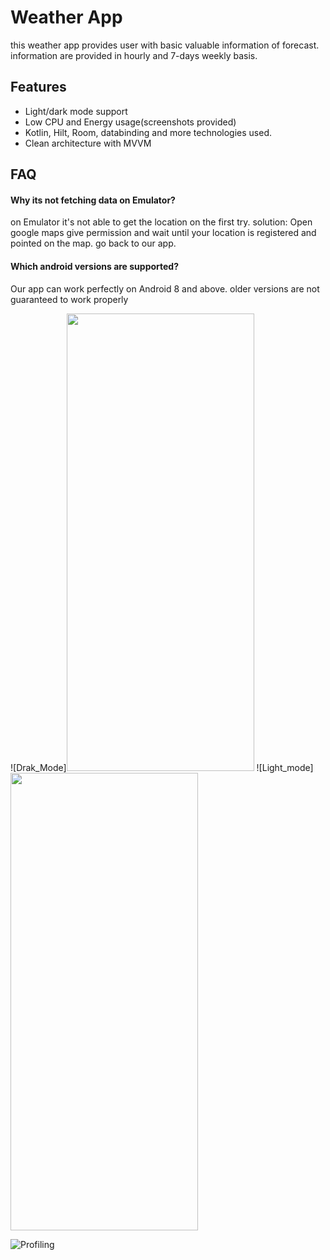 
# Weather App

this weather app provides user with basic valuable information of forecast.
information are provided in hourly and 7-days weekly basis.





## Features

- Light/dark mode support
- Low CPU and Energy usage(screenshots provided)
- Kotlin, Hilt, Room, databinding and more technologies used.
- Clean architecture with MVVM


## FAQ

#### Why its not fetching data on Emulator?

on Emulator it's not able to get the location on the first try. 
solution: Open google maps give permission and wait until your location is registered and pointed on the map. go back to our app.

#### Which android versions are supported?

Our app can work perfectly on Android 8 and above.
older versions are not guaranteed to work properly

![Drak_Mode]<img src="https://user-images.githubusercontent.com/27894358/209462525-9a2748a8-848c-41da-8f45-d8225b202e61.png" width="300" height="732">
![Light_mode]<img src="https://user-images.githubusercontent.com/27894358/209462527-2d66bdde-f326-4f73-ab2e-4abd062bf585.png" width="300" height="732">



![Profiling](https://user-images.githubusercontent.com/27894358/209462529-c9743e98-4032-4f04-8328-a2b0ebb46a91.png)
